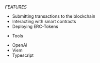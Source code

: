 *FEATURES*

- Submitting transactions to the blockchain
- Interacting with smart contracts
- Deploying ERC-Tokens

* Tools

- OpenAI 
- Viem
- Typescript
